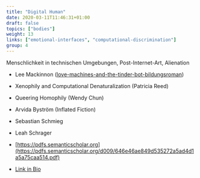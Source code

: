 ```yaml
---
title: "Digital Human"
date: 2020-03-11T11:46:31+01:00
draft: false
topics: ["bodies"]
weight: 13
links: ["emotional-interfaces", "computational-discrimination"]
group: 4
---
```


Menschlichkeit in technischen Umgebungen, Post-Internet-Art, Alienation

- Lee Mackinnon ([love-machines-and-the-tinder-bot-bildungsroman](https://www.e-flux.com/journal/74/59802/love-machines-and-the-tinder-bot-bildungsroman/))
- Xenophily and Computational Denaturalization (Patricia Reed)
- Queering Homophily (Wendy Chun)

- Arvida Byström (Inflated Fiction)
- Sebastian Schmieg
- Leah Schrager

- [https://pdfs.semanticscholar.org](https://pdfs.semanticscholar.org/d009/646e46ae849d535272a5ad4d1a5a75caa514.pdf)
- [Link in Bio](https://mdbk.de/en/exhibitions/link-in-bio-kunst-nach-den-sozialen-medien/)
